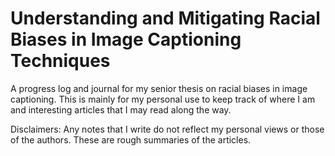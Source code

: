 # Understanding and Mitigating Racial Biases in Image Captioning Techniques
A progress log and journal for my senior thesis on racial biases in image captioning. This is mainly for my personal use to keep track of where I am and interesting
articles that I may read along the way. 

Disclaimers: Any notes that I write do not reflect my personal views or those of the authors. These are rough summaries of the articles. 
